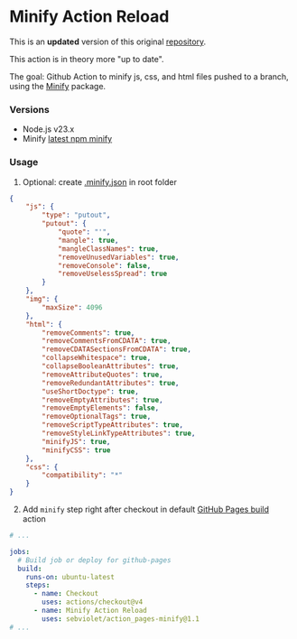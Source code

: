 # Minify Action Reload
This is an **updated** version of this original [repository](https://github.com/actions-marketplace-validations/DrA1ex_pages-minify).

This action is in theory more "up to date".

The goal: Github Action to minify js, css, and html files pushed to a branch, using the [Minify](https://github.com/coderaiser/minify) package.

### Versions
- Node.js v23.x
- Minify [latest npm minify](https://www.npmjs.com/package/minify)

### Usage
1. Optional: create [.minify.json](https://github.com/coderaiser/minify#options) in root folder
```json
{
    "js": {
        "type": "putout",
        "putout": {
            "quote": "'",
            "mangle": true,
            "mangleClassNames": true,
            "removeUnusedVariables": true,
            "removeConsole": false,
            "removeUselessSpread": true
        }
    },
    "img": {
        "maxSize": 4096
    },
    "html": {
        "removeComments": true,
        "removeCommentsFromCDATA": true,
        "removeCDATASectionsFromCDATA": true,
        "collapseWhitespace": true,
        "collapseBooleanAttributes": true,
        "removeAttributeQuotes": true,
        "removeRedundantAttributes": true,
        "useShortDoctype": true,
        "removeEmptyAttributes": true,
        "removeEmptyElements": false,
        "removeOptionalTags": true,
        "removeScriptTypeAttributes": true,
        "removeStyleLinkTypeAttributes": true,
        "minifyJS": true,
        "minifyCSS": true
    },
    "css": {
        "compatibility": "*"
    }
}
```

2. Add `minify` step right after checkout in default [GitHub Pages build](https://docs.github.com/ru/pages/getting-started-with-github-pages/configuring-a-publishing-source-for-your-github-pages-site#creating-a-custom-github-actions-workflow-to-publish-your-site) action
```yaml
# ...

jobs:
  # Build job or deploy for github-pages
  build:
    runs-on: ubuntu-latest
    steps:
      - name: Checkout
        uses: actions/checkout@v4
      - name: Minify Action Reload
        uses: sebviolet/action_pages-minify@1.1
# ...
```
